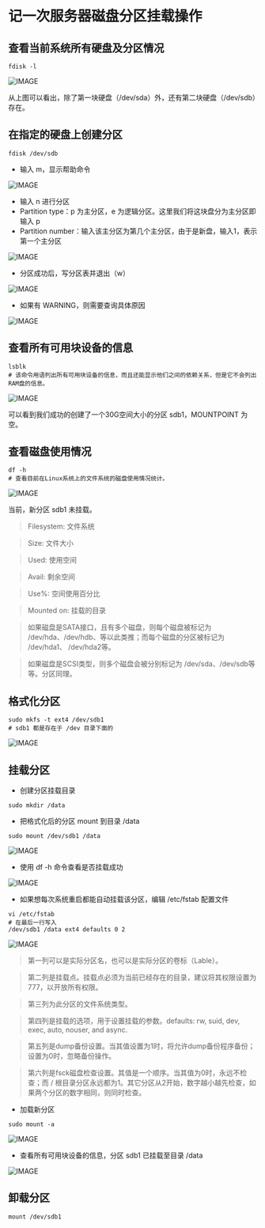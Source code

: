 # 记一次服务器磁盘分区挂载操作

## 查看当前系统所有硬盘及分区情况

```shell
fdisk -l
```

![IMAGE](F42CA019C07941BE444B3422918C7265.jpg ':size=687x553')

从上图可以看出，除了第一块硬盘（/dev/sda）外，还有第二块硬盘（/dev/sdb）存在。

## 在指定的硬盘上创建分区

```shell
fdisk /dev/sdb
```
- 输入 m，显示帮助命令

![IMAGE](9D4088309962F108CABA7301B47A3271.jpg ':size=602x572')

- 输入 n 进行分区
- Partition type：p 为主分区，e 为逻辑分区。这里我们将这块盘分为主分区即输入 p
- Partition number：输入该主分区为第几个主分区，由于是新盘，输入1，表示第一个主分区

![IMAGE](8069E799AF82ED2C90FE691ACF6A56B6.jpg ':size=672x351')

- 分区成功后，写分区表并退出（w）

![IMAGE](CE6462C090F6356ECF77CD49EA09CBCB.jpg ':size=543x125')

- 如果有 WARNING，则需要查询具体原因

![IMAGE](4B69E8FBCC03A8E41BDAED81E0C8637A.jpg ':size=668x160')

## 查看所有可用块设备的信息

```shell
lsblk
# 该命令用语列出所有可用块设备的信息，而且还能显示他们之间的依赖关系，但是它不会列出RAM盘的信息。
```

![IMAGE](E8D071D2A5CC15187BF9270AC2684E55.jpg ':size=560x212')

可以看到我们成功的创建了一个30G空间大小的分区 sdb1，MOUNTPOINT 为空。

## 查看磁盘使用情况

```shell
df -h
# 查看目前在Linux系统上的文件系统的磁盘使用情况统计。
```

![IMAGE](9AD0FBF1EA8F2B4570236359EC335C1D.jpg ':size=630x327')

当前，新分区 sdb1 未挂载。

> Filesystem: 文件系统

> Size: 文件大小

> Used: 使用空间

> Avail: 剩余空间

> Use%: 空间使用百分比

> Mounted on: 挂载的目录

> 如果磁盘是SATA接口，且有多个磁盘，则每个磁盘被标记为 /dev/hda、/dev/hdb、等以此类推；而每个磁盘的分区被标记为 /dev/hda1、 /dev/hda2等。

> 如果磁盘是SCSI类型，则多个磁盘会被分别标记为 /dev/sda、/dev/sdb等等。分区同理。

## 格式化分区

```
sudo mkfs -t ext4 /dev/sdb1  
# sdb1 都是存在于 /dev 目录下面的
```

![IMAGE](50B7357E59886DF59A267EB8AE29A3FE.jpg ':size=702x430')

## 挂载分区

- 创建分区挂载目录

```
sudo mkdir /data
```

- 把格式化后的分区 mount 到目录 /data

```
sudo mount /dev/sdb1 /data
```

![IMAGE](12285E3EA391A95B2ED0C76FD8D5D502.jpg ':size=398x44')

- 使用 df -h 命令查看是否挂载成功

![IMAGE](23AD4BFF7D2E868DF59996FA6F25E2EF.jpg ':size=570x192')

- 如果想每次系统重启都能自动挂载该分区，编辑 /etc/fstab 配置文件

```shell
vi /etc/fstab
# 在最后一行写入
/dev/sdb1 /data ext4 defaults 0 2 
```

![IMAGE](ECE714BDFC94DAE280305CC58EAE0622.jpg ':size=716x212')

> 第一列可以是实际分区名，也可以是实际分区的卷标（Lable）。 

> 第二列是挂载点。挂载点必须为当前已经存在的目录，建议将其权限设置为777，以开放所有权限。

> 第三列为此分区的文件系统类型。

> 第四列是挂载的选项，用于设置挂载的参数。defaults: rw, suid, dev, exec, auto, nouser, and async. 

> 第五列是dump备份设置。当其值设置为1时，将允许dump备份程序备份；设置为0时，忽略备份操作。

> 第六列是fsck磁盘检查设置。其值是一个顺序。当其值为0时，永远不检查；而 / 根目录分区永远都为1。其它分区从2开始，数字越小越先检查，如果两个分区的数字相同，则同时检查。

- 加载新分区

```shell
sudo mount -a
```

![IMAGE](983324B90843C97CA214B6FD22F24E23.jpg ':size=304x49')

- 查看所有可用块设备的信息，分区 sdb1 已挂载至目录 /data

![IMAGE](FAA680A381F8A0D8C9DD4B353D2BE1EA.jpg ':size=564x213')

## 卸载分区

```shell
mount /dev/sdb1
```